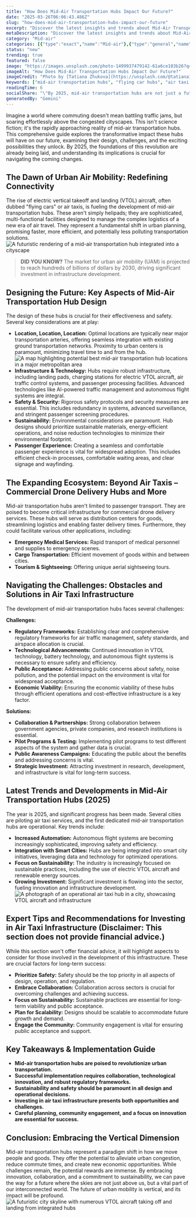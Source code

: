 ```yaml
---
title: "How Does Mid-Air Transportation Hubs Impact Our Future?"
date: "2025-03-26T06:06:43.486Z"
slug: "how-does-mid-air-transportation-hubs-impact-our-future"
excerpt: "Discover the latest insights and trends about Mid-Air Transportation Hubs. This comprehensive guide covers everything you need to know about Mid-Air Transportation Hubs in 2025."
metaDescription: "Discover the latest insights and trends about Mid-Air Transportation Hubs. This comprehensive guide covers everything you need to know about Mid-Air Transp..."
category: "Mid-air"
categories: [{"type":"exact","name":"Mid-air"},{"type":"general","name":"Infrastructure"},{"type":"medium","name":"Logistics"},{"type":"specific","name":"Air Traffic Control"},{"type":"niche","name":"Drone Integration"}]
status: "new"
trending: true
featured: false
image: "https://images.unsplash.com/photo-1499937479142-61a6ce103b26?q=85&w=1200&fit=max&fm=webp&auto=compress"
imageAlt: "How Does Mid-Air Transportation Hubs Impact Our Future?"
imageCredit: "Photo by [Tatiana Zhukova](https://unsplash.com/@tatiana19) on Unsplash"
keywords: ["mid-air transportation hubs", "flying car hubs", "air taxi infrastructure", "vertical takeoff and landing (VTOL) hubs", "future of air travel hubs", "best mid-air transportation hub locations", "investing in air taxi infrastructure", "mid-air transportation hub design", "commercial drone delivery hubs", "urban air mobility hubs"]
readingTime: 6
socialShare: "\"By 2025, mid-air transportation hubs are not just a futuristic dream but a rapidly evolving reality, transforming urban landscapes and redefining how we connect.\""
generatedBy: "Gemini"
---
```




Imagine a world where commuting doesn't mean battling traffic jams, but soaring effortlessly above the congested cityscapes.  This isn't science fiction; it's the rapidly approaching reality of mid-air transportation hubs.  This comprehensive guide explores the transformative impact these hubs will have on our future, examining their design, challenges, and the exciting possibilities they unlock.  By 2025, the foundations of this revolution are already being laid, and understanding its implications is crucial for navigating the coming changes.

## The Dawn of Urban Air Mobility: Redefining Connectivity

The rise of electric vertical takeoff and landing (VTOL) aircraft, often dubbed "flying cars" or air taxis, is fueling the development of mid-air transportation hubs. These aren't simply helipads; they are sophisticated, multi-functional facilities designed to manage the complex logistics of a new era of air travel.  They represent a fundamental shift in urban planning, promising faster, more efficient, and potentially less polluting transportation solutions. ![A futuristic rendering of a mid-air transportation hub integrated into a cityscape](https://images.unsplash.com/photo-1547963802-25f153e14080?q=85&w=1200&fit=max&fm=webp&auto=compress)

> **DID YOU KNOW?**  The market for urban air mobility (UAM) is projected to reach hundreds of billions of dollars by 2030, driving significant investment in infrastructure development.

## Designing the Future: Key Aspects of Mid-Air Transportation Hub Design

The design of these hubs is crucial for their effectiveness and safety.  Several key considerations are at play:

* **Location, Location, Location:**  Optimal locations are typically near major transportation arteries, offering seamless integration with existing ground transportation networks.  Proximity to urban centers is paramount, minimizing travel time to and from the hub.  ![A map highlighting potential best mid-air transportation hub locations in a major metropolitan area](https://images.unsplash.com/photo-1499937479142-61a6ce103b26?q=85&w=1200&fit=max&fm=webp&auto=compress)
* **Infrastructure & Technology:**  Hubs require robust infrastructure, including landing pads, charging stations for electric VTOL aircraft, air traffic control systems, and passenger processing facilities.  Advanced technologies like AI-powered traffic management and autonomous flight systems are integral.
* **Safety & Security:**  Rigorous safety protocols and security measures are essential. This includes redundancy in systems, advanced surveillance, and stringent passenger screening procedures.
* **Sustainability:**  Environmental considerations are paramount.  Hub designs should prioritize sustainable materials, energy-efficient operations, and noise reduction technologies to minimize their environmental footprint.
* **Passenger Experience:**  Creating a seamless and comfortable passenger experience is vital for widespread adoption.  This includes efficient check-in processes, comfortable waiting areas, and clear signage and wayfinding.

## The Expanding Ecosystem: Beyond Air Taxis – Commercial Drone Delivery Hubs and More

Mid-air transportation hubs aren't limited to passenger transport.  They are poised to become critical infrastructure for commercial drone delivery services.  These hubs will serve as distribution centers for goods, streamlining logistics and enabling faster delivery times.  Furthermore, they could facilitate various other applications, including:

* **Emergency Medical Services:** Rapid transport of medical personnel and supplies to emergency scenes.
* **Cargo Transportation:**  Efficient movement of goods within and between cities.
* **Tourism & Sightseeing:**  Offering unique aerial sightseeing tours.

## Navigating the Challenges: Obstacles and Solutions in Air Taxi Infrastructure

The development of mid-air transportation hubs faces several challenges:

**Challenges:**

* **Regulatory Frameworks:**  Establishing clear and comprehensive regulatory frameworks for air traffic management, safety standards, and airspace allocation is crucial.
* **Technological Advancements:**  Continued innovation in VTOL technology, battery technology, and autonomous flight systems is necessary to ensure safety and efficiency.
* **Public Acceptance:**  Addressing public concerns about safety, noise pollution, and the potential impact on the environment is vital for widespread acceptance.
* **Economic Viability:**  Ensuring the economic viability of these hubs through efficient operations and cost-effective infrastructure is a key factor.

**Solutions:**

* **Collaboration & Partnerships:**  Strong collaboration between government agencies, private companies, and research institutions is essential.
* **Pilot Programs & Testing:**  Implementing pilot programs to test different aspects of the system and gather data is crucial.
* **Public Awareness Campaigns:**  Educating the public about the benefits and addressing concerns is vital.
* **Strategic Investment:**  Attracting investment in research, development, and infrastructure is vital for long-term success.

##  Latest Trends and Developments in Mid-Air Transportation Hubs (2025)

The year is 2025, and significant progress has been made.  Several cities are piloting air taxi services, and the first dedicated mid-air transportation hubs are operational.  Key trends include:

* **Increased Automation:**  Autonomous flight systems are becoming increasingly sophisticated, improving safety and efficiency.
* **Integration with Smart Cities:**  Hubs are being integrated into smart city initiatives, leveraging data and technology for optimized operations.
* **Focus on Sustainability:**  The industry is increasingly focused on sustainable practices, including the use of electric VTOL aircraft and renewable energy sources.
* **Growing Investment:**  Significant investment is flowing into the sector, fueling innovation and infrastructure development.  ![A photograph of an operational air taxi hub in a city, showcasing VTOL aircraft and infrastructure](https://images.unsplash.com/photo-1529958986175-1cacd1317691?q=85&w=1200&fit=max&fm=webp&auto=compress)

## Expert Tips and Recommendations for Investing in Air Taxi Infrastructure (Disclaimer: This section does not provide financial advice.)

While this section won't offer financial advice, it will highlight aspects to consider for those involved in the development of this infrastructure.  These are crucial factors for long-term success:

* **Prioritize Safety:**  Safety should be the top priority in all aspects of design, operation, and regulation.
* **Embrace Collaboration:**  Collaboration across sectors is crucial for overcoming challenges and achieving success.
* **Focus on Sustainability:**  Sustainable practices are essential for long-term viability and public acceptance.
* **Plan for Scalability:**  Designs should be scalable to accommodate future growth and demand.
* **Engage the Community:**  Community engagement is vital for ensuring public acceptance and support.

## Key Takeaways & Implementation Guide

* **Mid-air transportation hubs are poised to revolutionize urban transportation.**
* **Successful implementation requires collaboration, technological innovation, and robust regulatory frameworks.**
* **Sustainability and safety should be paramount in all design and operational decisions.**
* **Investing in air taxi infrastructure presents both opportunities and challenges.**
* **Careful planning, community engagement, and a focus on innovation are essential for success.**

## Conclusion: Embracing the Vertical Dimension

Mid-air transportation hubs represent a paradigm shift in how we move people and goods.  They offer the potential to alleviate urban congestion, reduce commute times, and create new economic opportunities.  While challenges remain, the potential rewards are immense.  By embracing innovation, collaboration, and a commitment to sustainability, we can pave the way for a future where the skies are not just above us, but a vital part of our interconnected world.  The future of urban mobility is vertical, and its impact will be profound. ![A futuristic city skyline with numerous VTOL aircraft taking off and landing from integrated hubs](https://images.unsplash.com/photo-1474625417279-a1308b1bb4a2?q=85&w=1200&fit=max&fm=webp&auto=compress)

